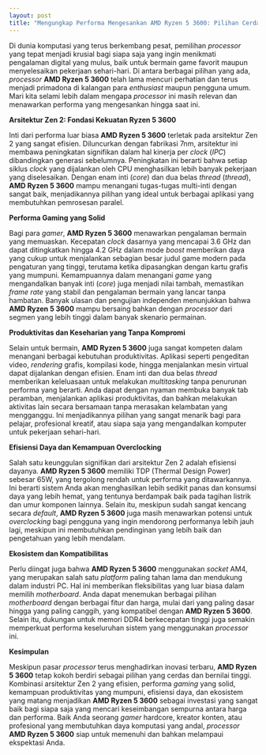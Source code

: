 ```yaml
---
layout: post
title: "Mengungkap Performa Mengesankan AMD Ryzen 5 3600: Pilihan Cerdas untuk Gaming dan Produktivitas"
---
```


Di dunia komputasi yang terus berkembang pesat, pemilihan *processor* yang tepat menjadi krusial bagi siapa saja yang ingin menikmati pengalaman digital yang mulus, baik untuk bermain game favorit maupun menyelesaikan pekerjaan sehari-hari. Di antara berbagai pilihan yang ada, *processor* **AMD Ryzen 5 3600** telah lama mencuri perhatian dan terus menjadi primadona di kalangan para *enthusiast* maupun pengguna umum. Mari kita selami lebih dalam mengapa *processor* ini masih relevan dan menawarkan performa yang mengesankan hingga saat ini.

**Arsitektur Zen 2: Fondasi Kekuatan Ryzen 5 3600**

Inti dari performa luar biasa **AMD Ryzen 5 3600** terletak pada arsitektur Zen 2 yang sangat efisien. Diluncurkan dengan fabrikasi 7nm, arsitektur ini membawa peningkatan signifikan dalam hal kinerja per *clock* (*IPC*) dibandingkan generasi sebelumnya. Peningkatan ini berarti bahwa setiap siklus *clock* yang dijalankan oleh CPU menghasilkan lebih banyak pekerjaan yang diselesaikan. Dengan enam inti (*core*) dan dua belas *thread* (*thread*), **AMD Ryzen 5 3600** mampu menangani tugas-tugas multi-inti dengan sangat baik, menjadikannya pilihan yang ideal untuk berbagai aplikasi yang membutuhkan pemrosesan paralel.

**Performa Gaming yang Solid**

Bagi para *gamer*, **AMD Ryzen 5 3600** menawarkan pengalaman bermain yang memuaskan. Kecepatan *clock* dasarnya yang mencapai 3.6 GHz dan dapat ditingkatkan hingga 4.2 GHz dalam mode *boost* memberikan daya yang cukup untuk menjalankan sebagian besar judul game modern pada pengaturan yang tinggi, terutama ketika dipasangkan dengan kartu grafis yang mumpuni. Kemampuannya dalam menangani *game* yang mengandalkan banyak inti (*core*) juga menjadi nilai tambah, memastikan *frame rate* yang stabil dan pengalaman bermain yang lancar tanpa hambatan. Banyak ulasan dan pengujian independen menunjukkan bahwa **AMD Ryzen 5 3600** mampu bersaing bahkan dengan *processor* dari segmen yang lebih tinggi dalam banyak skenario permainan.

**Produktivitas dan Keseharian yang Tanpa Kompromi**

Selain untuk bermain, **AMD Ryzen 5 3600** juga sangat kompeten dalam menangani berbagai kebutuhan produktivitas. Aplikasi seperti pengeditan video, *rendering* grafis, kompilasi kode, hingga menjalankan mesin virtual dapat dijalankan dengan efisien. Enam inti dan dua belas *thread* memberikan keleluasaan untuk melakukan *multitasking* tanpa penurunan performa yang berarti. Anda dapat dengan nyaman membuka banyak tab peramban, menjalankan aplikasi produktivitas, dan bahkan melakukan aktivitas lain secara bersamaan tanpa merasakan kelambatan yang mengganggu. Ini menjadikannya pilihan yang sangat menarik bagi para pelajar, profesional kreatif, atau siapa saja yang mengandalkan komputer untuk pekerjaan sehari-hari.

**Efisiensi Daya dan Kemampuan Overclocking**

Salah satu keunggulan signifikan dari arsitektur Zen 2 adalah efisiensi dayanya. **AMD Ryzen 5 3600** memiliki TDP (Thermal Design Power) sebesar 65W, yang tergolong rendah untuk performa yang ditawarkannya. Ini berarti sistem Anda akan menghasilkan lebih sedikit panas dan konsumsi daya yang lebih hemat, yang tentunya berdampak baik pada tagihan listrik dan umur komponen lainnya. Selain itu, meskipun sudah sangat kencang secara *default*, **AMD Ryzen 5 3600** juga masih menawarkan potensi untuk *overclocking* bagi pengguna yang ingin mendorong performanya lebih jauh lagi, meskipun ini membutuhkan pendinginan yang lebih baik dan pengetahuan yang lebih mendalam.

**Ekosistem dan Kompatibilitas**

Perlu diingat juga bahwa **AMD Ryzen 5 3600** menggunakan *socket* AM4, yang merupakan salah satu *platform* paling tahan lama dan mendukung dalam industri PC. Hal ini memberikan fleksibilitas yang luar biasa dalam memilih *motherboard*. Anda dapat menemukan berbagai pilihan *motherboard* dengan berbagai fitur dan harga, mulai dari yang paling dasar hingga yang paling canggih, yang kompatibel dengan **AMD Ryzen 5 3600**. Selain itu, dukungan untuk memori DDR4 berkecepatan tinggi juga semakin memperkuat performa keseluruhan sistem yang menggunakan *processor* ini.

**Kesimpulan**

Meskipun pasar *processor* terus menghadirkan inovasi terbaru, **AMD Ryzen 5 3600** tetap kokoh berdiri sebagai pilihan yang cerdas dan bernilai tinggi. Kombinasi arsitektur Zen 2 yang efisien, performa *gaming* yang solid, kemampuan produktivitas yang mumpuni, efisiensi daya, dan ekosistem yang matang menjadikan **AMD Ryzen 5 3600** sebagai investasi yang sangat baik bagi siapa saja yang mencari keseimbangan sempurna antara harga dan performa. Baik Anda seorang *gamer* hardcore, kreator konten, atau profesional yang membutuhkan daya komputasi yang andal, *processor* **AMD Ryzen 5 3600** siap untuk memenuhi dan bahkan melampaui ekspektasi Anda.

